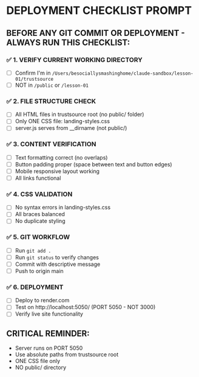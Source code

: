# DEPLOYMENT CHECKLIST PROMPT

## BEFORE ANY GIT COMMIT OR DEPLOYMENT - ALWAYS RUN THIS CHECKLIST:

### ✅ 1. VERIFY CURRENT WORKING DIRECTORY
- [ ] Confirm I'm in `/Users/besociallysmashinghome/claude-sandbox/lesson-01/trustsource`
- [ ] NOT in `/public` or `/lesson-01` 

### ✅ 2. FILE STRUCTURE CHECK
- [ ] All HTML files in trustsource root (no public/ folder)
- [ ] Only ONE CSS file: landing-styles.css
- [ ] server.js serves from __dirname (not public/)

### ✅ 3. CONTENT VERIFICATION
- [ ] Text formatting correct (no overlaps)
- [ ] Button padding proper (space between text and button edges)
- [ ] Mobile responsive layout working
- [ ] All links functional

### ✅ 4. CSS VALIDATION
- [ ] No syntax errors in landing-styles.css
- [ ] All braces balanced
- [ ] No duplicate styling

### ✅ 5. GIT WORKFLOW
- [ ] Run `git add .`
- [ ] Run `git status` to verify changes
- [ ] Commit with descriptive message
- [ ] Push to origin main

### ✅ 6. DEPLOYMENT
- [ ] Deploy to render.com
- [ ] Test on http://localhost:5050/ (PORT 5050 - NOT 3000)
- [ ] Verify live site functionality

## CRITICAL REMINDER: 
- Server runs on PORT 5050
- Use absolute paths from trustsource root
- ONE CSS file only
- NO public/ directory